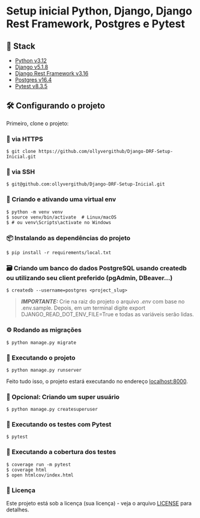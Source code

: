 # Setup inicial Python, Django, Django Rest Framework, Postgres e Pytest

## 🥞 Stack
- [Python v3.12](https://www.python.org/doc/)
- [Django v5.1.8](https://www.djangoproject.com/start/)
- [Django Rest Framework v3.16](https://www.django-rest-framework.org/)
- [Postgres v16.4](https://www.postgresql.org/docs/)
- [Pytest v8.3.5](https://docs.pytest.org/en/stable/)

## 🛠️ Configurando o projeto

Primeiro, clone o projeto:

### 🔄 via HTTPS
    $ git clone https://github.com/ollyvergithub/Django-DRF-Setup-Inicial.git

### 🔐 via SSH
    $ git@github.com:ollyvergithub/Django-DRF-Setup-Inicial.git

### 🐍 Criando e ativando uma virtual env
    $ python -m venv venv
    $ source venv/bin/activate  # Linux/macOS
    $ # ou venv\Scripts\activate no Windows

### 📦 Instalando as dependências do projeto
    $ pip install -r requirements/local.txt 

### 🗃️ Criando um banco do dados PostgreSQL usando createdb ou utilizando seu client preferido (pgAdmin, DBeaver...)
    $ createdb --username=postgres <project_slug>

> **_IMPORTANTE:_** Crie na raiz do projeto o arquivo _.env_ com base no .env.sample.
> Depois, em um terminal digite export DJANGO_READ_DOT_ENV_FILE=True e todas as variáveis serão lidas.

### ⚙️ Rodando as migrações
    $ python manage.py migrate

### 🚀 Executando o projeto
    $ python manage.py runserver

Feito tudo isso, o projeto estará executando no endereço [localhost:8000](http://localhost:8000).

### 👑 Opcional: Criando um super usuário
    $ python manage.py createsuperuser

### 🧪 Executando os testes com Pytest
    $ pytest

### 🧪 Executando a cobertura dos testes
    $ coverage run -m pytest
    $ coverage html
    $ open htmlcov/index.html

### 📄 Licença
Este projeto está sob a licença (sua licença) - veja o arquivo [LICENSE](./LICENSE) para detalhes.
